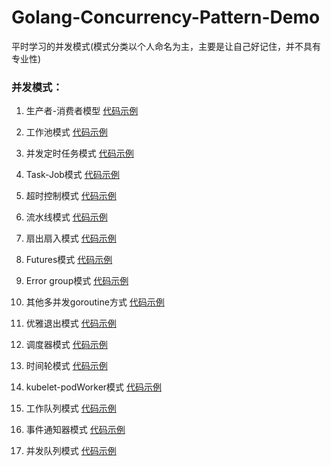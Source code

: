 # Golang-Concurrency-Pattern-Demo

平时学习的并发模式(模式分类以个人命名为主，主要是让自己好记住，并不具有专业性)

### 并发模式：

1. 生产者-消费者模型 [代码示例](https://github.com/StudyPlace-io/Golang-Concurrency-Pattern-Demo/tree/main/producer-consumer-mode)

2. 工作池模式 [代码示例](https://github.com/StudyPlace-io/Golang-Concurrency-Pattern-Demo/tree/main/worker-pool-mode) 

3. 并发定时任务模式 [代码示例](https://github.com/StudyPlace-io/Golang-Concurrency-Pattern-Demo/tree/main/cron-task-mode)

4. Task-Job模式 [代码示例](https://github.com/StudyPlace-io/Golang-Concurrency-Pattern-Demo/tree/main/task-job-mode)

5. 超时控制模式 [代码示例](https://github.com/StudyPlace-io/Golang-Concurrency-Pattern-Demo/tree/main/timeout-mode)

6. 流水线模式 [代码示例](https://github.com/StudyPlace-io/Golang-Concurrency-Pattern-Demo/tree/main/pipeline-mode)

7. 扇出扇入模式 [代码示例](https://github.com/StudyPlace-io/Golang-Concurrency-Pattern-Demo/tree/main/fan-in-and-fan-out-mode)

8. Futures模式 [代码示例](https://github.com/StudyPlace-io/Golang-Concurrency-Pattern-Demo/tree/main/future-mode)

9. Error group模式 [代码示例](https://github.com/StudyPlace-io/Golang-Concurrency-Pattern-Demo/tree/main/error-group-mode)

10. 其他多并发goroutine方式 [代码示例](https://github.com/StudyPlace-io/Golang-Concurrency-Pattern-Demo/tree/main/gorountine-other-mode)

11. 优雅退出模式 [代码示例](https://github.com/StudyPlace-io/Golang-Concurrency-Pattern-Demo/tree/main/exit-gracefully-mode)

12. 调度器模式 [代码示例](https://github.com/StudyPlace-io/Golang-Concurrency-Pattern-Demo/tree/main/scheduler-mode)

13. 时间轮模式 [代码示例](https://github.com/StudyPlace-io/Golang-Concurrency-Pattern-Demo/tree/main/timewheel-mode)

14. kubelet-podWorker模式 [代码示例](https://github.com/StudyPlace-io/Golang-Concurrency-Pattern-Demo/tree/main/kubelet-podworker-mode)

15. 工作队列模式 [代码示例](https://github.com/StudyPlace-io/Golang-Concurrency-Pattern-Demo/tree/main/workqueue-mode)

16. 事件通知器模式 [代码示例](https://github.com/StudyPlace-io/Golang-Concurrency-Pattern-Demo/tree/main/event-processor-mode) 

17. 并发队列模式 [代码示例](https://github.com/StudyPlace-io/Golang-Concurrency-Pattern-Demo/tree/main/concurrent-queue-mode)
